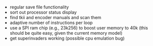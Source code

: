 - regular save file functionality
- sort out processor status display
- find tkii and encoder manuals and scan them
- adaptive number of instructions per loop
- use a SPI ram chip (e.g., 23k256) to boost user memory to 40k
  (this should be quite easy, given the current memory model)
- get superinvaders working (possible cpu emulation bug)
